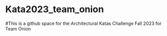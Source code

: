 # Kata2023_team_onion

#This is a github space for the Architectural Katas Challenge Fall 2023 for Team Onion
